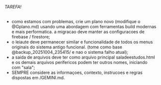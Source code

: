 ###### TAREFA!

- como estamos com problemas, crie um plano novo (modifique o @Gplano.md) usando uma abordagem com ferramentas build modernas e mais performatica. a migracao deve manter as configuracoes de firebase / firestore;
- o leiaute deve permanecer similar e funcionalidade de todos os menus originais do sistema antigo funcional. (tome como base @backup_20251004_235415/ e nao o sistema falho atual);
- a saida de arquivos deve ter como arquivo principal saladeestudos.html e os demais arquivos perifericos podem ter outros nomes, iniciando com "sala";
- SEMPRE considere as informaçoes, contexto, instrucoes e regras dispostas em /GEMINI.md. 
